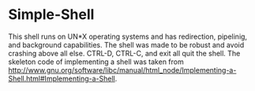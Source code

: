 Simple-Shell
============

This shell runs on UN*X operating systems and has redirection, pipelinig, and background capabilities.  The shell was made to be robust and avoid crashing above all else.  CTRL-D, CTRL-C, and exit all quit the shell.  The skeleton code of implementing a shell was taken from http://www.gnu.org/software/libc/manual/html_node/Implementing-a-Shell.html#Implementing-a-Shell.


